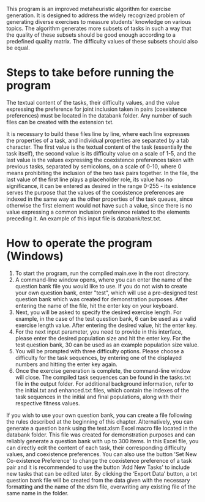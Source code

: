 This program is an improved metaheuristic algorithm for exercise generation. It is designed to address the widely recognized problem of generating diverse exercises to measure students’ knowledge on various topics. The algorithm generates more subsets of tasks in such a way that the quality of these subsets should be good enough according to a predefined quality matrix. The difficulty values of these subsets should also be equal.

# Steps to take before running the program

The textual content of the tasks, their difficulty values, and the value expressing the preference for joint inclusion taken in pairs (coexistence preferences) must be located in the databank folder. Any number of such files can be created with the extension txt.

It is necessary to build these files line by line, where each line expresses the properties of a task, and individual properties are separated by a tab character. The first value is the textual content of the task (essentially the task itself), the second value is its difficulty value on a scale of 1-5, and the last value is the values expressing the coexistence preferences taken with previous tasks, separated by semicolons, on a scale of 0-10, where 0 means prohibiting the inclusion of the two task pairs together. In the file, the last value of the first line plays a placeholder role, its value has no significance, it can be entered as desired in the range 0-255 - its existence serves the purpose that the values of the coexistence preferences are indexed in the same way as the other properties of the task queues, since otherwise the first element would not have such a value, since there is no value expressing a common inclusion preference related to the elements preceding it. An example of this input file is databank/test.txt.

# How to operate the program (Windows)

1.	To start the program, run the compiled main.exe in the root directory.
2.	A command-line window opens, where you can enter the name of the question bank file you would like to use. If you do not wish to create your own question bank, enter "test", which will use a pre-designed test question bank which was created for demonstration purposes. After entering the name of the file, hit the enter key on your keyboard.
3.	Next, you will be asked to specify the desired exercise length. For example, in the case of the test question bank, 6 can be used as a valid exercise length value. After entering the desired value, hit the enter key.
4.	For the next input parameter, you need to provide in this interface, please enter the desired population size and hit the enter key. For the test question bank, 30 can be used as an example population size value.
5.	You will be prompted with three difficulty options. Please choose a difficulty for the task sequences, by entering one of the displayed numbers and hitting the enter key again.
6.	Once the exercise generation is complete, the command-line window will close. The compiled task sequences can be found in the tasks.txt file in the output folder. For additional background information, refer to the initial.txt and enhanced.txt files, which contain the indexes of the task sequences in the initial and final populations, along with their respective fitness values.

If you wish to use your own question bank, you can create a file following the rules described at the beginning of this chapter. Alternatively, you can generate a question bank using the test.xlsm Excel macro file located in the databank folder. This file was created for demonstration purposes and can reliably generate a question bank with up to 300 items. In this Excel file, you can directly edit the content of each task, their corresponding difficulty values, and coexistence preferences. You can also use the button 'Set New Co-existence Preference' to change the coexistence preference of a task pair and it is recommended to use the button 'Add New Tasks' to include new tasks that can be edited later. By clicking the ‘Export Data’ button, a txt question bank file will be created from the data given with the necessary formatting and the name of the xlsm file, overwriting any existing file of the same name in the folder.

